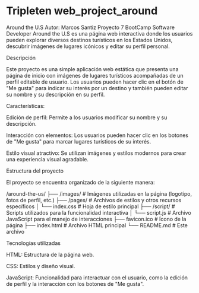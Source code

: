 # Tripleten web_project_around

Around the U.S
Autor: Marcos Santiz
Proyecto 7 BootCamp Software Developer
Around the U.S es una página web interactiva donde los usuarios pueden explorar diversos destinos turísticos en los Estados Unidos, descubrir imágenes de lugares icónicos y editar su perfil personal.

Descripción

Este proyecto es una simple aplicación web estática que presenta una página de inicio con imágenes de lugares turísticos acompañadas de un perfil editable de usuario. Los usuarios pueden hacer clic en el botón de "Me gusta" para indicar su interés por un destino y también pueden editar su nombre y su descripción en su perfil.

Características:

Edición de perfil: Permite a los usuarios modificar su nombre y su descripción.

Interacción con elementos: Los usuarios pueden hacer clic en los botones de "Me gusta" para marcar lugares turísticos de su interés.

Estilo visual atractivo: Se utilizan imágenes y estilos modernos para crear una experiencia visual agradable.

Estructura del proyecto

El proyecto se encuentra organizado de la siguiente manera:

/around-the-us/
├── /images/ # Imágenes utilizadas en la página (logotipo, fotos de perfil, etc.)
├── /pages/ # Archivos de estilos y otros recursos específicos
│ └── index.css # Hoja de estilo principal
├── /script/ # Scripts utilizados para la funcionalidad interactiva
│ └── script.js # Archivo JavaScript para el manejo de interacciones
├── favicon.ico # Ícono de la página
├── index.html # Archivo HTML principal
└── README.md # Este archivo

Tecnologías utilizadas

HTML: Estructura de la página web.

CSS: Estilos y diseño visual.

JavaScript: Funcionalidad para interactuar con el usuario, como la edición de perfil y la interacción con los botones de "Me gusta".
